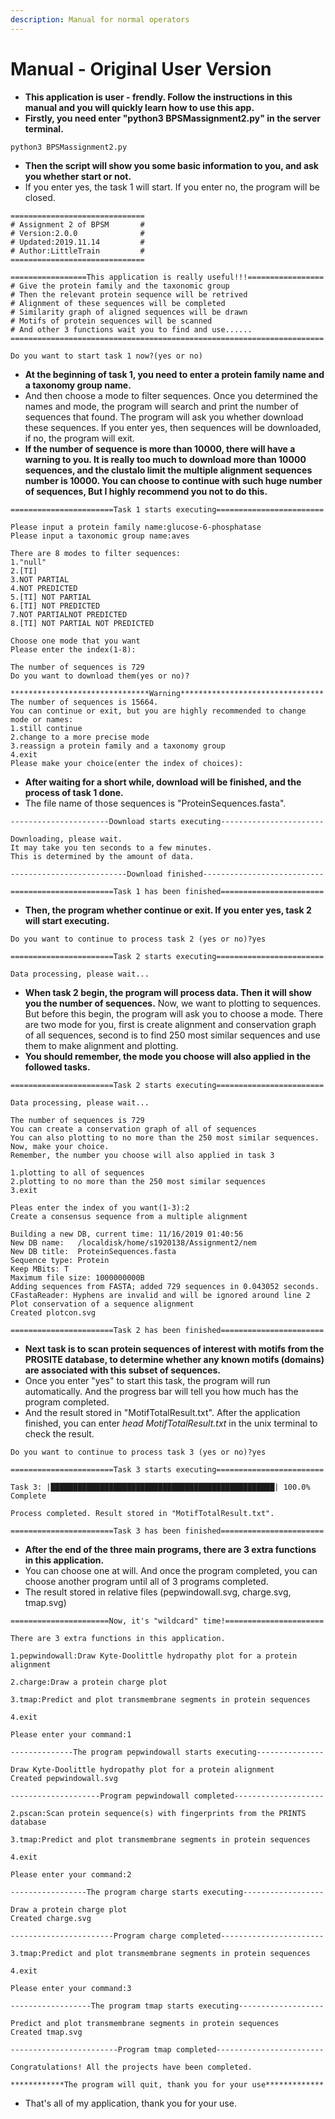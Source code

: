 ```yaml
---
description: Manual for normal operators
---
```


# Manual - Original User Version

* **This application is user - frendly.  Follow the instructions in this manual and you will quickly learn how to use this app.**
* **Firstly, you need enter "python3 BPSMassignment2.py" in the server terminal.**

```text
python3 BPSMassignment2.py
```

* **Then the script will show you some basic information to you, and ask you whether start or not.**
* If you enter yes, the task 1 will start. If you enter no, the program will be closed.

```text
==============================
# Assignment 2 of BPSM       #
# Version:2.0.0              #
# Updated:2019.11.14         #
# Author:LittleTrain         #
==============================

=================This application is really useful!!!=================
# Give the protein family and the taxonomic group
# Then the relevant protein sequence will be retrived
# Alignment of these sequences will be completed
# Similarity graph of aligned sequences will be drawn
# Motifs of protein sequences will be scanned
# And other 3 functions wait you to find and use......
======================================================================

Do you want to start task 1 now?(yes or no)

```

* **At the beginning of task 1, you need to enter a protein family name and a taxonomy group name.**
* And then choose a mode to filter sequences. Once you determined the names and mode, the program will search and print the number of sequences that found. The program will ask you whether download these sequences. If you enter yes, then sequences will be downloaded, if no, the program will exit.
* **If the number of sequence is more than 10000,  there will have a warning to you. It is really too much to download more than 10000 sequences,  and the clustalo limit the multiple alignment sequences  number is 10000. You can choose to continue with such huge number of sequences, But I highly recommend you not to do this.**

```text
=======================Task 1 starts executing========================

Please input a protein family name:glucose-6-phosphatase
Please input a taxonomic group name:aves

There are 8 modes to filter sequences:
1."null"
2.[TI]
3.NOT PARTIAL
4.NOT PREDICTED
5.[TI] NOT PARTIAL
6.[TI] NOT PREDICTED
7.NOT PARTIALNOT PREDICTED
8.[TI] NOT PARTIAL NOT PREDICTED

Choose one mode that you want
Please enter the index(1-8):

The number of sequences is 729
Do you want to download them(yes or no)?
```

```text
*******************************Warning********************************
The number of sequences is 15664.
You can continue or exit, but you are highly recommended to change mode or names:
1.still continue
2.change to a more precise mode
3.reassign a protein family and a taxonomy group
4.exit
Please make your choice(enter the index of choices):
```

* **After waiting for a short while, download will be finished, and the process of task 1 done.**
* The file name of those sequences is "ProteinSequences.fasta".

```text
----------------------Download starts executing-----------------------

Downloading, please wait.
It may take you ten seconds to a few minutes.
This is determined by the amount of data.

--------------------------Download finished---------------------------

=======================Task 1 has been finished=======================

```

* **Then, the program whether continue or exit. If you enter yes, task 2 will start executing.**

```text
Do you want to continue to process task 2 (yes or no)?yes

=======================Task 2 starts executing========================

Data processing, please wait...

```

* **When task 2 begin, the program will process data. Then it will show you the number of sequences.** Now, we want to plotting to sequences. But before this begin, the program will ask you to choose a mode. There are two mode for you, first is create alignment and conservation graph of all sequences, second is to find 250 most similar sequences and use them to make alignment and plotting. 
* **You should remember, the mode you choose will also applied in the followed tasks.**

```text
=======================Task 2 starts executing========================

Data processing, please wait...

The number of sequences is 729
You can create a conservation graph of all of sequences
You can also plotting to no more than the 250 most similar sequences.
Now, make your choice.
Remember, the number you choose will also applied in task 3

1.plotting to all of sequences
2.plotting to no more than the 250 most similar sequences
3.exit

Pleas enter the index of you want(1-3):2
Create a consensus sequence from a multiple alignment

Building a new DB, current time: 11/16/2019 01:40:56
New DB name:   /localdisk/home/s1920138/Assignment2/nem
New DB title:  ProteinSequences.fasta
Sequence type: Protein
Keep MBits: T
Maximum file size: 1000000000B
Adding sequences from FASTA; added 729 sequences in 0.043052 seconds.
CFastaReader: Hyphens are invalid and will be ignored around line 2
Plot conservation of a sequence alignment
Created plotcon.svg

=======================Task 2 has been finished=======================

```

* **Next task is to scan protein sequences of interest with motifs from the PROSITE database, to determine whether any known motifs \(domains\) are associated with this subset of sequences.**
* Once you enter "yes" to start this task, the program will run automatically. And the progress bar will tell you how much has the program completed.
* And the result stored in "MotifTotalResult.txt". After the application finished, you can enter _head MotifTotalResult.txt_ in the unix terminal to check the result.

```text
Do you want to continue to process task 3 (yes or no)?yes

=======================Task 3 starts executing========================

Task 3: |██████████████████████████████████████████████████| 100.0% Complete

Process completed. Result stored in "MotifTotalResult.txt".

=======================Task 3 has been finished=======================
```

* **After the end of the three main programs,  there are 3 extra functions in this application.**
* You can choose one at will. And once the program completed, you can choose another program until all of 3 programs completed.
* The result stored in relative files \(pepwindowall.svg, charge.svg, tmap.svg\)

```text
======================Now, it's "wildcard" time!======================

There are 3 extra functions in this application.

1.pepwindowall:Draw Kyte-Doolittle hydropathy plot for a protein alignment

2.charge:Draw a protein charge plot

3.tmap:Predict and plot transmembrane segments in protein sequences

4.exit

Please enter your command:1

--------------The program pepwindowall starts executing---------------

Draw Kyte-Doolittle hydropathy plot for a protein alignment
Created pepwindowall.svg

--------------------Program pepwindowall completed--------------------

2.pscan:Scan protein sequence(s) with fingerprints from the PRINTS database

3.tmap:Predict and plot transmembrane segments in protein sequences

4.exit

Please enter your command:2

-----------------The program charge starts executing------------------

Draw a protein charge plot
Created charge.svg

-----------------------Program charge completed-----------------------

3.tmap:Predict and plot transmembrane segments in protein sequences

4.exit

Please enter your command:3

------------------The program tmap starts executing-------------------

Predict and plot transmembrane segments in protein sequences
Created tmap.svg

------------------------Program tmap completed------------------------

Congratulations! All the projects have been completed.

************The program will quit, thank you for your use*************
```

* That's all of my application, thank you for your use.

